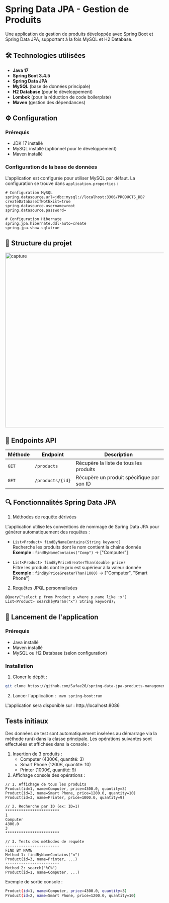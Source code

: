 # Spring Data JPA - Gestion de Produits

Une application de gestion de produits développée avec Spring Boot et Spring Data JPA, supportant à la fois MySQL et H2 Database.

## 🛠 Technologies utilisées

- **Java 17**
- **Spring Boot 3.4.5**
- **Spring Data JPA**
- **MySQL** (base de données principale)
- **H2 Database** (pour le développement)
- **Lombok** (pour la réduction de code boilerplate)
- **Maven** (gestion des dépendances)

## ⚙ Configuration

### Prérequis

- JDK 17 installé
- MySQL installé (optionnel pour le développement)
- Maven installé

### Configuration de la base de données

L'application est configurée pour utiliser MySQL par défaut. La configuration se trouve dans `application.properties` :

```properties
# Configuration MySQL
spring.datasource.url=jdbc:mysql://localhost:3306/PRODUCTS_DB?createDatabaseIfNotExist=true
spring.datasource.username=root
spring.datasource.password=

# Configuration Hibernate
spring.jpa.hibernate.ddl-auto=create
spring.jpa.show-sql=true
```
## 📁 Structure du projet
<img width="556" alt="capture" src="https://github.com/user-attachments/assets/1087f134-15bf-461b-8d7a-d4815ef5e85a" />

## 📡 Endpoints API

| Méthode | Endpoint          | Description                          |
|---------|-------------------|--------------------------------------|
| `GET`   | `/products`       | Récupère la liste de tous les produits |
| `GET`   | `/products/{id}`  | Récupère un produit spécifique par son ID |

## 🔍 Fonctionnalités Spring Data JPA

1. Méthodes de requête dérivées

L'application utilise les conventions de nommage de Spring Data JPA pour générer automatiquement des requêtes :

- `List<Product> findByNameContains(String keyword)`  
  Recherche les produits dont le nom contient la chaîne donnée  
  **Exemple** : `findByNameContains("Comp")` → ["Computer"]

- `List<Product> findByPriceGreaterThan(double price)`  
  Filtre les produits dont le prix est supérieur à la valeur donnée  
  **Exemple** : `findByPriceGreaterThan(1000)` → ["Computer", "Smart Phone"]
  
2. Requêtes JPQL personnalisées
  ```properties
  @Query("select p from Product p where p.name like :x")
  List<Product> search(@Param("x") String keyword);
  ```

## 🚀 Lancement de l'application

### Prérequis
- Java installé
- Maven installé
- MySQL ou H2 Database (selon configuration)

### Installation
1. Cloner le dépôt :
```bash
git clone https://github.com/Safae26/spring-data-jpa-products-management-app.git
  ```
2. Lancer l'application :
   ``` mvn spring-boot:run```

L'application sera disponible sur : http://localhost:8086

## Tests initiaux
Des données de test sont automatiquement insérées au démarrage via la méthode run() dans la classe principale. Les opérations suivantes sont effectuées et affichées dans la console :

1. Insertion de 3 produits :
   - Computer (4300€, quantité: 3)
   - Smart Phone (1200€, quantité: 10)
   - Printer (1000€, quantité: 9)
2. Affichage console des opérations :

  ```properties
  // 1. Affichage de tous les produits
  Product(id=1, name=Computer, price=4300.0, quantity=3)
  Product(id=2, name=Smart Phone, price=1200.0, quantity=10)
  Product(id=3, name=Printer, price=1000.0, quantity=9)
  
  // 2. Recherche par ID (ex: ID=1)
  ************************
  1
  Computer
  4300.0
  3
  ************************
  
  // 3. Tests des méthodes de requête
  ------------------------
  FIND BY NAME
  Method 1: findByNameContains("n")
  Product(id=3, name=Printer, ...)
  ------------------------
  Method 2: search("%C%")
  Product(id=1, name=Computer, ...)
  ```
Exemple de sortie console :

```bash
Product(id=1, name=Computer, price=4300.0, quantity=3)
Product(id=2, name=Smart Phone, price=1200.0, quantity=10)
```
